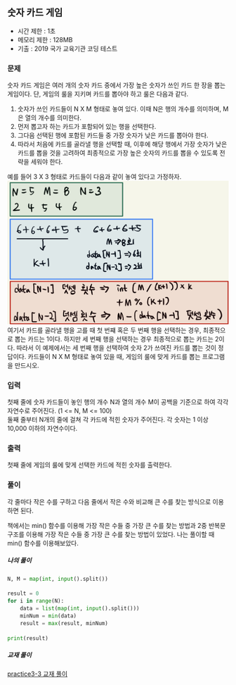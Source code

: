 ## 숫자 카드 게임
- 시간 제한 : 1초
- 메모리 제한 : 128MB
- 기출 : 2019 국가 교육기관 코딩 테스트

### 문제
숫자 카드 게임은 여러 개의 숫자 카드 중에서 가장 높은 숫자가 쓰인 카드 한 장을 뽑는 게임이다.
단, 게임의 룰을 지키며 카드를 뽑아야 하고 룰은 다음과 같다.
1. 숫자가 쓰인 카드들이 N X M 형태로 놓여 있다. 이때 N은 행의 개수를 의미하며, M은 열의 개수를 의미한다.
2. 먼저 뽑고자 하는 카드가 포함되어 있는 행을 선택한다.
3. 그다음 선택된 행에 포함된 카드들 중 가장 숫자가 낮은 카드를 뽑아야 한다.
4. 따라서 처음에 카드를 골라낼 행을 선택할 때, 이후에 해당 행에서 가장 숫자가 낮은 카드를 뽑을 것을 고려하여 최종적으로 가장 높은 숫자의 카드를 뽑을 수 있도록 전략을 세워야 한다.

예를 들어 3 X 3 형태로 카드들이 다음과 같이 놓여 있다고 가정하자.
![](../image/ch3-2.png)
여기서 카드를 골라낼 행을 고를 때 첫 번쨰 혹은 두 번째 행을 선택하는 경우, 최종적으로 뽑는 카드는 1이다. 하지만 세 번째 행을 선택하는 경우 최종적으로 뽑는 카드는 2이다. 따라서 이 예제에서는 세 번째 행을 선택하여 숫자 2가 쓰여진 카드를 뽑는 것이 정답이다.
카드들이 N X M 형태로 놓여 있을 때, 게임의 룰에 맞게 카드를 뽑는 프로그램을 만드시오.

### 입력
첫째 줄에 숫자 카드들이 놓인 행의 개수 N과 열의 개수 M이 공백을 기준으로 하여 각각 자연수로 주어진다. (1 <= N, M <= 100)  
둘째 줄부터 N개의 줄에 걸쳐 각 카드에 적힌 숫자가 주어진다. 각 숫자는 1 이상 10,000 이하의 자연수이다.

### 출력
첫째 줄에 게임의 룰에 맞게 선택한 카드에 적힌 숫자를 출력한다.

### 풀이
각 줄마다 작은 수를 구하고 다음 줄에서 작은 수와 비교해 큰 수를 찾는 방식으로 이용하면 된다.

책에서는 min() 함수를 이용해 가장 작은 수들 중 가장 큰 수를 찾는 방법과 2중 반복문 구조를 이용해 가장 작은 수들 중 가장 큰 수를 찾는 방법이 있었다. 나는 풀이할 때  min() 함수를 이용해보았다.
##### 나의 풀이
```python
N, M = map(int, input().split())

result = 0
for i in range(N):
    data = list(map(int, input().split()))
    minNum = min(data)
    result = max(result, minNum)

print(result)
```

##### 교재 풀이
[practice3-3 교재 풀이](https://github.com/ndb796/python-for-coding-test/blob/master/3/4.py)